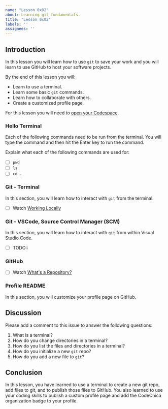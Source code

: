 ```yaml
---
name: "Lesson 0x02"
about: Learning git fundamentals.
title: "Lesson 0x02"
labels: ''
assignees: ''
---
```


## Introduction

In this lesson you will learn how to use `git` to save your work and you will
learn to use GitHub to host your software projects.

By the end of this lesson you will:

* Learn to use a terminal.
* Learn some basic `git` commands.
* Learn how to collaborate with others.
* Create a customized profile page.

For this lesson you will need to [open your Codespace](codespace).

### Hello Terminal

Each of the following commands need to be run from the terminal.
You will type the command and then hit the Enter key to run the command.

Explain what each of the following commands are used for:

* [ ] `pwd`
* [ ] `ls`
* [ ] `cd .`

### Git - Terminal

In this section, you will learn how to interact with `git` from the terminal.

* [ ] Watch [Working Locally](https://youtu.be/rBbbOouhI-s)

### Git - VSCode, Source Control Manager (SCM)

In this section, you will learn how to interact with `git` from within Visual Studio Code.

* [ ] TODO::

### GitHub

* [ ] Watch [What's a Repository?](https://www.youtube.com/watch?v=UmX4kyB2wfg)

### Profile README

In this section, you will customize your profile page on GitHub.

## Discussion

Please add a comment to this issue to answer the following questions:

1. What is a terminal?
1. How do you change directories in a terminal?
1. How do you list the files and directories in a terminal?
1. How do you initialize a new `git` repo?
1. How do you add a new file to `git`?

## Conclusion

In this lesson, you have learned to use a terminal to create a new git repo,
add files to git, and to publish those files to GitHub. You also learned
to use your coding skills to publish a custom profile page and add the CodeChica
organization badge to your profile.

[codespace]: https://github.com/CodeChica/plus-plus/blob/main/doc/codespaces.md#creating-your-codespace
